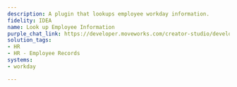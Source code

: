 ```yaml
---
description: A plugin that lookups employee workday information.
fidelity: IDEA
name: Look up Employee Information
purple_chat_link: https://developer.moveworks.com/creator-studio/developer-tools/purple-chat-builder/?workspace=%7B%22title%22%3A%22My+Workspace%22%2C%22botSettings%22%3A%7B%7D%2C%22mocks%22%3A%5B%7B%22id%22%3A9079%2C%22title%22%3A%22Mock+1%22%2C%22transcript%22%3A%7B%22settings%22%3A%7B%22colorStyle%22%3A%22LIGHT%22%2C%22startTime%22%3A%2211%3A43+AM%22%2C%22defaultPerson%22%3A%22GWEN%22%2C%22editable%22%3Atrue%7D%2C%22messages%22%3A%5B%7B%22from%22%3A%22USER%22%2C%22text%22%3A%22Can+you+provide+me+with+my+employee+information+from+Workday%3F%22%7D%2C%7B%22from%22%3A%22ANNOTATION%22%2C%22text%22%3A%22%3Cp%3E%E2%9C%85+Working+on+%3Cb%3EProvide+Employee+Information%3C%2Fb%3E%3Cbr%3E%E2%8F%B3+Calling+Plugin+%3Cb%3ELookup+Employee+Information%3C%2Fb%3E%3C%2Fp%3E%22%7D%2C%7B%22from%22%3A%22BOT%22%2C%22text%22%3A%22%3Cp%3EHere%27s+your+employee+information%3A%3Cbr%3E%3Cb%3EName%3A%3C%2Fb%3E+Gwen%3Cbr%3E%3Cb%3EPosition%3A%3C%2Fb%3E+Software+Engineer%3Cbr%3E%3Cb%3EDepartment%3A%3C%2Fb%3E+Product+Development%3Cbr%3E%3Cb%3EHire+Date%3A%3C%2Fb%3E+2018-07-02%3Cbr%3EIs+there+any+other+Workday+information+you+need%3F%3C%2Fp%3E%22%7D%5D%7D%7D%5D%7D
solution_tags:
- HR
- HR - Employee Records
systems:
- workday

---
```

